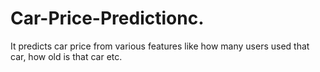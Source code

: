 # Car-Price-Predictionc.
It predicts car price from various features like how many users used that car, how old is that car etc.


